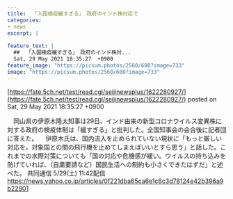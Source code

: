 ```yaml
---
title:  「入国検疫緩すぎる」　政府のインド株対応で  
categories:
- news
excerpt: |
  
feature_text: |
  ##  「入国検疫緩すぎる」　政府のインド株対...
  Sat, 29 May 2021 18:35:27  +0900
feature_image: "https://picsum.photos/2560/600?image=733"
image: "https://picsum.photos/2560/600?image=733"
---
```


[https://fate.5ch.net/test/read.cgi/seijinewsplus/1622280927/](https://fate.5ch.net/test/read.cgi/seijinewsplus/1622280927/)
posted on Sat, 29 May 2021 18:35:27  +0900

<!--more-->

　岡山県の伊原木隆太知事は29日、インド由来の新型コロナウイルス変異株に対する政府の検疫体制は「緩すぎる」と批判した。全国知事会の会合後に記者団に答えた。 　伊原木氏は、国内流入を止められていない現状に「もっと厳しい対応を。対象国との間の飛行機を止めてしまえばいいとすら思う」と話した。これまでの水際対策についても「国の対応や危機感が緩い。ウイルスの持ち込みを防げていれば、（自粛要請など）国民生活への制約も小さくできたはずだ」と述べた。 共同通信 5/29(土) 11:42配信 https://news.yahoo.co.jp/articles/0f221dba65ca6e1c6c3d78124e42b396a9b22901
